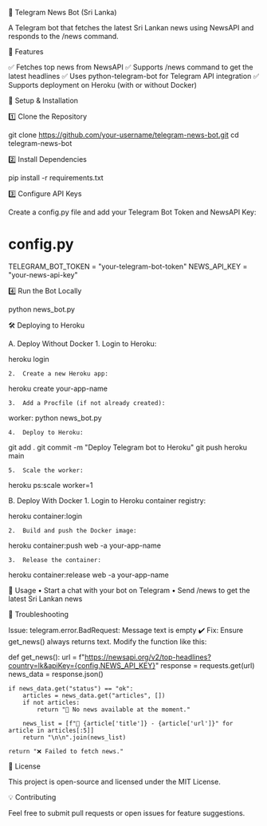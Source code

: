 📰 Telegram News Bot (Sri Lanka)

A Telegram bot that fetches the latest Sri Lankan news using NewsAPI and responds to the /news command.

📌 Features

✅ Fetches top news from NewsAPI
✅ Supports /news command to get the latest headlines
✅ Uses python-telegram-bot for Telegram API integration
✅ Supports deployment on Heroku (with or without Docker)

🚀 Setup & Installation

1️⃣ Clone the Repository

git clone https://github.com/your-username/telegram-news-bot.git
cd telegram-news-bot

2️⃣ Install Dependencies

pip install -r requirements.txt

3️⃣ Configure API Keys

Create a config.py file and add your Telegram Bot Token and NewsAPI Key:

# config.py
TELEGRAM_BOT_TOKEN = "your-telegram-bot-token"
NEWS_API_KEY = "your-news-api-key"

4️⃣ Run the Bot Locally

python news_bot.py

🛠 Deploying to Heroku

A. Deploy Without Docker
	1.	Login to Heroku:

heroku login


	2.	Create a new Heroku app:

heroku create your-app-name


	3.	Add a Procfile (if not already created):

worker: python news_bot.py


	4.	Deploy to Heroku:

git add .
git commit -m "Deploy Telegram bot to Heroku"
git push heroku main


	5.	Scale the worker:

heroku ps:scale worker=1



B. Deploy With Docker
	1.	Login to Heroku container registry:

heroku container:login


	2.	Build and push the Docker image:

heroku container:push web -a your-app-name


	3.	Release the container:

heroku container:release web -a your-app-name

📜 Usage
	•	Start a chat with your bot on Telegram
	•	Send /news to get the latest Sri Lankan news

🔧 Troubleshooting

Issue: telegram.error.BadRequest: Message text is empty
✔️ Fix: Ensure get_news() always returns text. Modify the function like this:

def get_news():
    url = f"https://newsapi.org/v2/top-headlines?country=lk&apiKey={config.NEWS_API_KEY}"
    response = requests.get(url)
    news_data = response.json()

    if news_data.get("status") == "ok":
        articles = news_data.get("articles", [])
        if not articles:
            return "📰 No news available at the moment."
        
        news_list = [f"📰 {article['title']} - {article['url']}" for article in articles[:5]]
        return "\n\n".join(news_list)

    return "❌ Failed to fetch news."

📜 License

This project is open-source and licensed under the MIT License.

💡 Contributing

Feel free to submit pull requests or open issues for feature suggestions.
